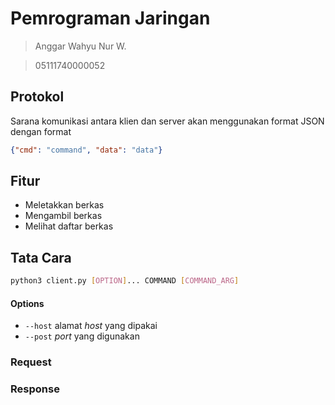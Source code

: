 # Pemrograman Jaringan

> Anggar Wahyu Nur W.

> 05111740000052

## Protokol

Sarana komunikasi antara klien dan server akan menggunakan format JSON dengan format

```json
{"cmd": "command", "data": "data"}
```

## Fitur

+ Meletakkan berkas
+ Mengambil berkas
+ Melihat daftar berkas

## Tata Cara

```sh
python3 client.py [OPTION]... COMMAND [COMMAND_ARG] 
```

#### Options

+ `--host` alamat *host* yang dipakai
+ `--post` *port* yang digunakan

### Request

### Response